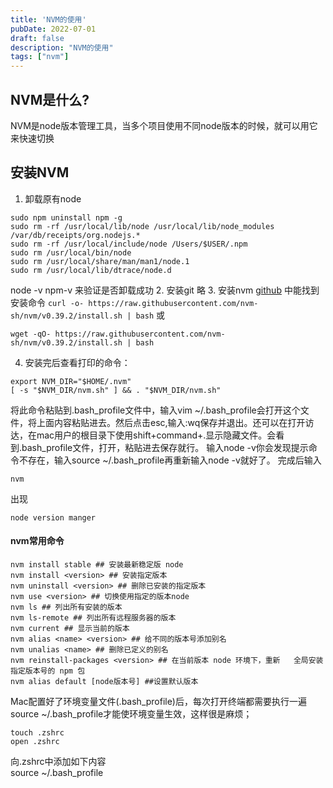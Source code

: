 ```yaml
---
title: 'NVM的使用'
pubDate: 2022-07-01
draft: false
description: "NVM的使用"
tags: ["nvm"]
---
```


## NVM是什么?
NVM是node版本管理工具，当多个项目使用不同node版本的时候，就可以用它来快速切换
## 安装NVM
1. 卸载原有node
```
sudo npm uninstall npm -g
sudo rm -rf /usr/local/lib/node /usr/local/lib/node_modules /var/db/receipts/org.nodejs.*
sudo rm -rf /usr/local/include/node /Users/$USER/.npm
sudo rm /usr/local/bin/node
sudo rm /usr/local/share/man/man1/node.1
sudo rm /usr/local/lib/dtrace/node.d
```
node -v npm-v 来验证是否卸载成功
2. 安装git
略
3. 安装nvm
[github](https://github.com/nvm-sh/nvm) 中能找到安装命令
``
curl -o- https://raw.githubusercontent.com/nvm-sh/nvm/v0.39.2/install.sh | bash
``
或
```
wget -qO- https://raw.githubusercontent.com/nvm-sh/nvm/v0.39.2/install.sh | bash
```
4. 安装完后查看打印的命令：
```
export NVM_DIR="$HOME/.nvm"
[ -s "$NVM_DIR/nvm.sh" ] && . "$NVM_DIR/nvm.sh"
```
将此命令粘贴到.bash_profile文件中，输入vim ~/.bash_profile会打开这个文件，将上面内容粘贴进去。然后点击esc,输入:wq保存并退出。还可以在打开访达，在mac用户的根目录下使用shift+command+.显示隐藏文件。会看到.bash_profile文件，打开，粘贴进去保存就行。
输入node -v你会发现提示命令不存在，输入source ~/.bash_profile再重新输入node -v就好了。
完成后输入
```
nvm
```
出现
```
node version manger
```

#### nvm常用命令
```
nvm install stable ## 安装最新稳定版 node
nvm install <version> ## 安装指定版本
nvm uninstall <version> ## 删除已安装的指定版本
nvm use <version> ## 切换使用指定的版本node
nvm ls ## 列出所有安装的版本
nvm ls-remote ## 列出所有远程服务器的版本
nvm current ## 显示当前的版本
nvm alias <name> <version> ## 给不同的版本号添加别名
nvm unalias <name> ## 删除已定义的别名
nvm reinstall-packages <version> ## 在当前版本 node 环境下，重新   全局安装指定版本号的 npm 包
nvm alias default [node版本号] ##设置默认版本
```

Mac配置好了环境变量文件(.bash_profile)后，每次打开终端都需要执行一遍source ~/.bash_profile才能使环境变量生效，这样很是麻烦；
```shell
touch .zshrc
open .zshrc
```  
向.zshrc中添加如下内容   
source ~/.bash_profile

